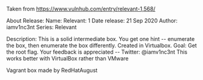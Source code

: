 Taken from https://www.vulnhub.com/entry/relevant-1,568/ 

About Release:
    Name: Relevant: 1
    Date release: 21 Sep 2020
    Author: iamv1nc3nt
    Series: Relevant

Description:
    This is a solid intermediate box.
    You get one hint -- enumerate the box, then enumerate the box differently.
    Created in Virtualbox.
    Goal: Get the root flag.
    Your feedback is appreciated -- Twitter: @iamv1nc3nt
    This works better with VirtualBox rather than VMware 

Vagrant box made by RedHatAugust
